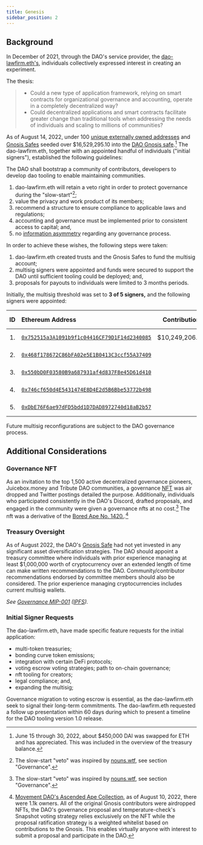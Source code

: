 ```yaml
---
title: Genesis
sidebar_position: 2
---
```


## Background

In December of 2021, through the DAO's service provider, the [dao-lawfirm.eth's](../legal/guiding-principles.md), individuals collectively expressed interest in creating an experiment.

The thesis:

> -   Could a new type of application framework, relying on smart contracts for organizational governance and accounting, operate in a completely decentralized way?
> -   Could decentralized applications and smart contracts facilitate greater change than traditional tools when addressing the needs of individuals and scaling to millions of communities?

As of August 14, 2022, under 100 [unique externally owned addresses](https://etherscan.io/address/0x143cC0A996De329C1C5723Ee4F15D2a40c1203c6) and [Gnosis Safes](https://defiprime.com/gnosis-safe#:~:text=The%20Gnosis%20Safe%20is%20a,is%20a%20multi%2Dsignature%20wallet) seeded over $16,529,295.10 into the [DAO Gnosis safe](https://etherscan.io/address/0x143cC0A996De329C1C5723Ee4F15D2a40c1203c6).[^1] The dao-lawfirm.eth, together with an appointed handful of individuals ("initial signers"), established the following guidelines:

The DAO shall bootstrap a community of contributors, developers to develop dao tooling to enable maintaining communities.

1. dao-lawfirm.eth will retain a veto right in order to protect governance during the "slow-start"[^2];
2. value the privacy and work product of its members;
3. recommend a structure to ensure compliance to applicable laws and regulations;
4. accounting and governance must be implemented prior to consistent access to capital; and,
5. no [information asymmetry](https://en.wikipedia.org/wiki/Information_asymmetry) regarding any governance process.

In order to achieve these wishes, the following steps were taken:

1. dao-lawfirm.eth created trusts and the Gnosis Safes to fund the multisig account;
2. multisig signers were appointed and funds were secured to support the DAO until sufficient tooling could be deployed; and,
3. proposals for payouts to individuals were limited to 3 months periods.

Initially, the multisig threshold was set to **3 of 5 signers,** and the following signers were appointed:

| ID  | Ethereum Address                                                                                                        |  Contribution  | Creation Date | Created By      |
| :-: | :---------------------------------------------------------------------------------------------------------------------- | :------------: | ------------- | --------------- |
| 1.  | [`0x752515a3A1091b9f1c04416CF79D1F14d2340085`](https://etherscan.io/address/0x752515a3a1091b9f1c04416cf79d1f14d2340085) | $10,249,206.01 | 2021-11-20    | dao-lawfirm.eth |
| 2.  | [`0x468f178672C86bFA02e5E1B0413C3ccf55A37409`](https://etherscan.io/address/0x468f178672C86bFA02e5E1B0413C3ccf55A37409) |                | 2021-12-17    | dao-lawfirm.eth |
| 3.  | [`0x550bD0F03580B9a687931af4d837F8e45D61d410`](https://etherscan.io/address/0x550bD0F03580B9a687931af4d837F8e45D61d410) |                | 2021-12-17    | dao-lawfirm.eth |
| 4.  | [`0x746cf650d4E5431474E8D4E2d5B6Bbe53772b498`](https://etherscan.io/address/0x746cf650d4E5431474E8D4E2d5B6Bbe53772b498) |                | 2021-12-17    | dao-lawfirm.eth |
| 5.  | [`0xDbE76F6ae97dFD5bdd1D7DAD8972740d18aB2b57`](https://etherscan.io/address/0xDbE76F6ae97dFD5bdd1D7DAD8972740d18aB2b57) |                | 2021-12-17    | dao-lawfirm.eth |

Future multisig reconfigurations are subject to the DAO governance process.

## Additional Considerations

### Governance NFT

As an invitation to the top 1,500 active decentralized governance pioneers, Juicebox.money and Tribute DAO communities, a governance [NFT](https://etherscan.io/address/0xdd407a053fa45172079916431d06E8e07f655042) was air dropped and Twitter postings detailed the purpose. Additionally, individuals who participated consistently in the DAO's Discord, drafted proposals, and engaged in the community were given a governance nfts at no cost.[^2] The nft was a derivative of the [Bored Ape No. 1420.](https://opensea.io/assets/ethereum/0xbc4ca0eda7647a8ab7c2061c2e118a18a936f13d/1420).[^3]

### Treasury Oversight

As of August 2022, the DAO's [Gnosis Safe](/peace/governance/multisig) had not yet invested in any significant asset diversification strategies. The DAO should appoint a treasury committee where individuals with prior experience managing at least $1,000,000 worth of cryptocurrency over an extended length of time can make written recommendations to the DAO. Community/contributor recommendations endorsed by committee members should also be considered. The prior experience managing cryptocurrencies includes current multisig wallets.

_See [Governance MIP-001](https://snapshot.org/#/movedao.eth/proposal/0x5494278f1f52faed8f2a0d61f0909d81d92364fa871a2b9183a61ce179bc7671) ([IPFS](https://snapshot.mypinata.cloud/ipfs/QmRDyENgBHSDNr3YuoGhS3yvnyzNfumtxoKm39h8NsD9Jn))._

### Initial Signer Requests

The dao-lawfirm.eth, have made specific feature requests for the initial application:

-   multi-token treasuries;
-   bonding curve token emissions;
-   integration with certain DeFi protocols;
-   voting escrow voting strategies; path to on-chain governance;
-   nft tooling for creators;
-   legal compliance; and,
-   expanding the multisig;

Governance migration to voting escrow is essential, as the dao-lawfirm.eth seek to signal their long-term commitments. The dao-lawfirm.eth requested a follow up presentation within 60 days during which to present a timeline for the DAO tooling version 1.0 release.

[^1]: June 15 through 30, 2022, about $450,000 DAI was swapped for ETH and has appreciated. This was included in the overview of the treasury balance.
[^2]: The slow-start "veto" was inspired by [nouns.wtf](https://nouns.wtf), see section "Governance".
[^3]: [Movement DAO's Ascended Ape Collection](https://opensea.io/collection/movement-daos-ascended-ape-collection), as of August 10, 2022, there were 1.1k owners. All of the original Gnosis contributors were airdropped NFTs, the DAO's governance proposal and temperature-check's Snapshot voting strategy relies exclusively on the NFT while the proposal ratification strategy is a weighted whitelist based on contributions to the Gnosis. This enables virtually anyone with interest to submit a proposal and participate in the DAO.
[^4]: [Bored Ape Yacht Club](https://opensea.io/assets/ethereum/0xbc4ca0eda7647a8ab7c2061c2e118a18a936f13d/1420) was purchased for [$295,757.76 or 96 ETH](https://etherscan.io/tx/0xf8408567c7f64549a3f141e78fe67f9e9a061e525ca87b8069f1ac0eb0ab7053), illustrator and artist [natasha-pankina.eth](https://natasha-pankina.com/) was commissioned to create the new collection incorporating themes of possible communities, diverse ape characteristics among other traits. The governance NFTs were minted and distributed at no cost to the DAO's invited governance contributors, a conservative estimate on the gas fees alone are north of $75,000.00.
